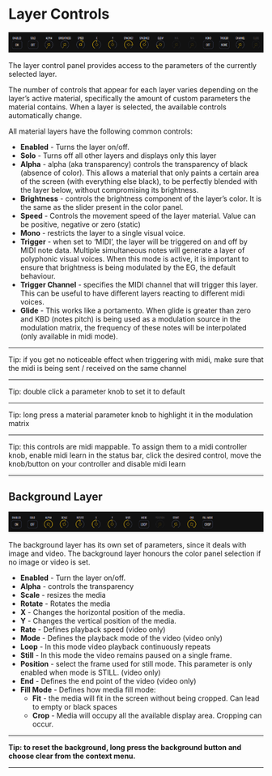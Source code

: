 # Layer Controls

<img alt="VS Layer Controls" src="/vs/images/layer-controls@2x.png" />

The layer control panel provides access to the parameters of the currently selected layer.

The number of controls that appear for each layer varies depending on the layer’s active material, specifically the amount of custom parameters the material contains. When a layer is selected, the available controls automatically change.

All material layers have the following common controls:

- **Enabled** - Turns the layer on/off.
- **Solo** - Turns off all other layers and displays only this layer
- **Alpha** - alpha (aka transparency) controls the transparency of black (absence of color). This allows a material that only paints a certain area of the screen (with everything else black), to be perfectly blended with the layer below, without compromising its brightness.
- **Brightness** - controls the brightness component of the layer’s color. It is the same as the slider present in the color panel.
- **Speed** - Controls the movement speed of the layer material. Value can be positive, negative or zero (static)
- **Mono** - restricts the layer to a single visual voice.
- **Trigger** - when set to ‘MIDI’, the layer will be triggered on and off by MIDI note data. Multiple simultaneous notes will generate a layer of polyphonic visual voices. When this mode is active, it is important to ensure that brightness is being modulated by the EG, the default behaviour.
- **Trigger Channel** - specifies the MIDI channel that will trigger this layer. This can be useful to have different layers reacting to different midi voices.
- **Glide** - This works like a portamento. When glide is greater than zero and KBD (notes pitch) is being used as a modulation source in the modulation matrix, the frequency of these notes will be interpolated (only available in midi mode).

***
Tip: if you get no noticeable effect when triggering with midi, make sure that the midi is being sent / received on the same channel
***
Tip: double click a parameter knob to set it to default
***
Tip: long press a material parameter knob to highlight it in the modulation matrix
***
Tip: this controls are midi mappable. To assign them to a midi controller knob, enable midi learn in the status bar, click the desired control, move the knob/button on your controller and disable midi learn
***

## Background Layer

<img alt="VS Layer Controls" src="/vs/images/background-layer-controls@2x.png" />

The background layer has its own set of parameters, since it deals with image and video. The background layer honours the color panel selection if no image or video is set.

- **Enabled** - Turn the layer on/off.
- **Alpha** - controls the transparency
- **Scale** - resizes the media
- **Rotate** - Rotates the media
- **X** - Changes the horizontal position of the media.
- **Y** - Changes the vertical position of the media.
- **Rate** - Defines playback speed (video only)
- **Mode** - Defines the playback mode of the video (video only)
- **Loop** - In this mode video playback continuously repeats
- **Still** - In this mode the video remains paused on a single frame.
- **Position** - select the frame used for still mode. This parameter is only enabled when mode is STILL. (video only)
- **End** - Defines the end point of the video (video only)
- **Fill Mode** - Defines how media fill mode:
    - **Fit** - the media will fit in the screen without being cropped. Can lead to empty or black spaces
    - **Crop** - Media will occupy all the available display area. Cropping can occur.

***
**Tip: to reset the background, long press the background button and choose clear from the context menu.**
***